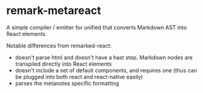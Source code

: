 # remark-metareact

A simple compiler / emitter for unified that converts Markdown AST into React
elements.

Notable differences from remarked-react:

- doesn't parse html and doesn't have a hast step. Markdown nodes are transpiled
  directly into React elements
- doesn't include a set of default components, and requires one (thus can be
  plugged into both react and react-native easily)
- parses the metanotes specific formatting

